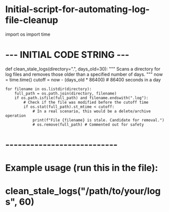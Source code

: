 # Initial-script-for-automating-log-file-cleanup
import os
import time

# --- INITIAL CODE STRING ---
def clean_stale_logs(directory=".", days_old=30):
    """
    Scans a directory for log files and removes those older than a specified number of days.
    """
    now = time.time()
    cutoff = now - (days_old * 86400) # 86400 seconds in a day

    for filename in os.listdir(directory):
        full_path = os.path.join(directory, filename)
        if os.path.isfile(full_path) and filename.endswith(".log"):
            # Check if the file was modified before the cutoff time
            if os.stat(full_path).st_mtime < cutoff:
                # In a real scenario, this would be a delete/archive operation
                print(f"File {filename} is stale. Candidate for removal.")
                # os.remove(full_path) # Commented out for safety
# ---------------------------

# Example usage (run this in the file):
# clean_stale_logs("/path/to/your/logs", 60)
